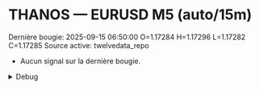 # THANOS — EURUSD M5 (auto/15m)
Dernière bougie: 2025-09-15 06:50:00  O=1.17284  H=1.17296  L=1.17282  C=1.17285
Source active: twelvedata_repo

- Aucun signal sur la dernière bougie.

<details><summary>Debug</summary>

- TD_API_KEY manquant.

</details>